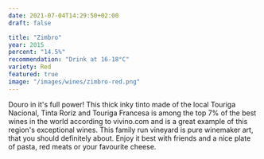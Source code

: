 ```yaml
---
date: 2021-07-04T14:29:50+02:00
draft: false

title: "Zimbro"
year: 2015
percent: "14.5%"
recommendation: "Drink at 16-18°C"
variety: Red
featured: true
image: "/images/wines/zimbro-red.png"
---
```


Douro in it's full power! This thick inky tinto made of the local Touriga Nacional, Tinta Roriz and Touriga Francesa is among the top 7% of the best wines in the world according to vivino.com and is a great example of this region's exceptional wines. This family run vineyard is pure winemaker art, that you should definitely about. Enjoy it best with friends and a nice plate of pasta, red meats or your favourite cheese.
